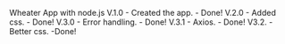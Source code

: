 Wheater App with node.js
V.1.0 - Created the app. - Done!
V.2.0 - Added css. - Done!
V.3.0 - Error handling. - Done!
V.3.1 - Axios. - Done!
V3.2. - Better css. -Done!